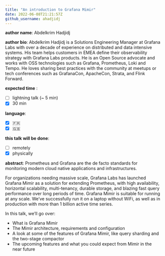 ```yaml
---
title: "An introduction to Grafana Mimir"
date: 2022-06-08T21:21:57Z
github_username: ahadjidj
---
```

__author name__:
Abdelkrim Hadjidj

__author bio__:
Abdelkrim Hadjidj is a Solutions Engineering Manager at Grafana Labs with over a decade of experience on distributed and data intensive systems. His team helps customers in EMEA define their observability strategy with Grafana Labs products. He is an Open Source advocate and works with OSS technologies such as Grafana, Prometheus, Loki and Tempo. He loves sharing best practices with the community at meetups or tech conferences such as GrafanaCon, ApacheCon, Strata, and Flink Forward.

__expected time__ :

- [ ] lightning talk (~ 5 min)
- [x] 30 min

__language__:

- [x] :fr:
- [x] :uk:

**this talk will be done**:
- [ ] remotely
- [x] physically

__abstract__:
Prometheus and Grafana are the de facto standards for monitoring modern cloud native applications and infrastructures.

For organizations needing massive scale, Grafana Labs has launched Grafana Mimir as a solution for extending Prometheus, with high availability, horizontal scalability, multi-tenancy, durable storage, and blazing fast query performance over long periods of time. Grafana Mimir is suitable for running at any scale. We’ve successfully run it on a laptop without WiFi, as well as in production with more than 1 billion active time series.

In this talk, we’ll go over:
- What is Grafana Mimir
- The Mimir architecture, requirements and configuration
- A look at some of the features of Grafana Mimir, like query sharding and the two-stage compactor
- The upcoming features and what you could expect from Mimir in the near future

